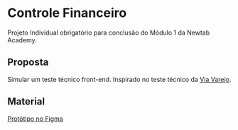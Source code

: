 # Controle Financeiro

Projeto Individual obrigatório para conclusão do Módulo 1 da Newtab Academy.

## Proposta

Simular um teste técnico front-end. Inspirado no teste técnico da [Via Varejo](https://github.com/viavarejo/frontend-test).

## Material

[Protótipo no Figma](https://www.figma.com/file/U8ojEXx2vxSK2KOvoBvHVH8y/Frontend-test?node-id=13%3A42&t=raGJ7BEDtGI8PE4o-1)


